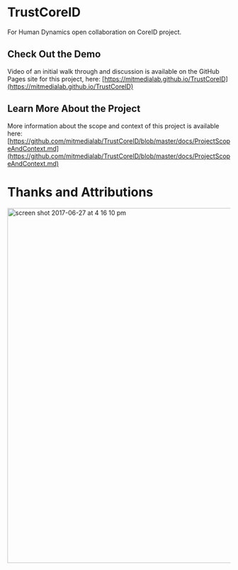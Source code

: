# TrustCoreID
For Human Dynamics open collaboration on CoreID project.  

## Check Out the Demo

Video of an initial walk through and discussion is available on the GitHub Pages site for this project, here: [https://mitmedialab.github.io/TrustCoreID](https://mitmedialab.github.io/TrustCoreID) 

## Learn More About the Project

More information about the scope and context of this project is available here: [https://github.com/mitmedialab/TrustCoreID/blob/master/docs/ProjectScopeAndContext.md](https://github.com/mitmedialab/TrustCoreID/blob/master/docs/ProjectScopeAndContext.md)  



# Thanks and Attributions

<img width="801" alt="screen shot 2017-06-27 at 4 16 10 pm" src="https://user-images.githubusercontent.com/2357755/27608080-1e7c4992-5b54-11e7-9b0b-c0cebf699c8b.png">




